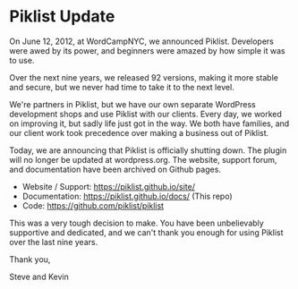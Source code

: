 # Piklist Update

On June 12, 2012, at WordCampNYC, we announced Piklist. Developers were awed by its power, and beginners were amazed by how simple it was to use.

Over the next nine years, we released 92 versions, making it more stable and secure, but we never had time to take it to the next level.

We're partners in Piklist, but we have our own separate WordPress development shops and use Piklist with our clients. Every day, we worked on improving it, but sadly life just got in the way. We both have families, and our client work took precedence over making a business out of Piklist. 

Today, we are announcing that Piklist is officially shutting down. The plugin will no longer be updated at wordpress.org. The website, support forum, and documentation have been archived on Github pages. 

* Website / Support: https://piklist.github.io/site/
* Documentation: https://piklist.github.io/docs/ (This repo)
* Code: https://github.com/piklist/piklist


This was a very tough decision to make. You have been unbelievably supportive and dedicated, and we can't thank you enough for using Piklist over the last nine years.

Thank you,

Steve and Kevin
